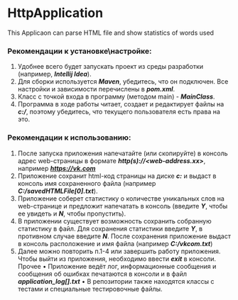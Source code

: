 # HttpApplication
This Applicaon can parse HTML file and show statistics of words used

### Рекомендации к установке\настройке: 
1.	Удобнее всего будет запускать проект из среды разработки (например, ***Intellij Idea***).
2.	Для сборки используется ***Maven***, убедитесь, что он подключен. Все настройки и зависимости перечислены в ***pom.xml***.
3.	Класс с точкой входа в программу (методом main) - ***MainClass***.
4.	Программа в ходе работы читает, создает и редактирует файлы на ***c:/***, поэтому убедитесь, что текущего пользователя есть права на это.
### Рекомендации к использованию:
1.	После запуска приложения напечатайте (или скопируйте) в консоль адрес web-страницы в формате ***http(s)://<web-address.xx>***, например ***https://vk.com***
2.	Приложение сохранит html-код страницы на диске ***c:*** и выдаст в консоль имя сохраненного файла (например ***С:/savedHTMLFile[0].txt***).
3.	Приложение соберет статистику о количестве уникальных слов на web-странице и предложит напечатать в консоль (введите ***Y***, чтобы ее увидеть и ***N***, чтобы пропустить).
4.	В приложении существует возможность сохранить собранную статистику в файл. Для сохранения статистики введите ***Y***, в противном случае введите ***N***. После сохранения приложение выдаст в консоль расположение и имя файла (например ***С:/vkcom.txt***)
5.	Далее можно повторить п.1-4 или завершить работу приложения. Чтобы выйти из приложения, необходимо ввести ***exit*** в консоли.
Прочее
•	Приложение ведёт лог, информационные сообщения и сообщения об ошибках печатаются в консоли и в файл ***application_log[].txt***
•	В репозитории также находятся классы с тестами и специальные тестировочные файлы. 
